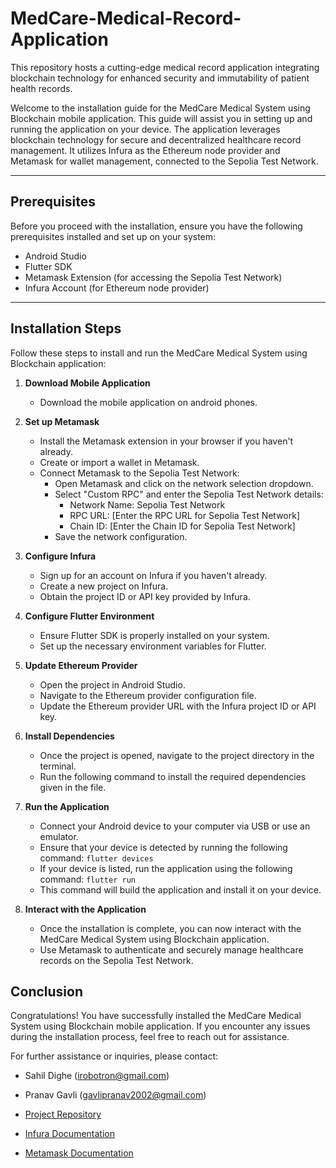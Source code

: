 # MedCare-Medical-Record-Application

This repository hosts a cutting-edge medical record application integrating blockchain technology for enhanced security and immutability of patient health records. 

Welcome to the installation guide for the MedCare Medical System using Blockchain mobile application. This guide will assist you in setting up and running the application on your device. The application leverages blockchain technology for secure and decentralized healthcare record management. It utilizes Infura as the Ethereum node provider and Metamask for wallet management, connected to the Sepolia Test Network.

---

## Prerequisites

Before you proceed with the installation, ensure you have the following prerequisites installed and set up on your system:
- Android Studio
- Flutter SDK
- Metamask Extension (for accessing the Sepolia Test Network)
- Infura Account (for Ethereum node provider)

---

## Installation Steps

Follow these steps to install and run the MedCare Medical System using Blockchain application:

1. **Download Mobile Application**
   - Download the mobile application on android phones.

2. **Set up Metamask**
   - Install the Metamask extension in your browser if you haven't already.
   - Create or import a wallet in Metamask.
   - Connect Metamask to the Sepolia Test Network:
     - Open Metamask and click on the network selection dropdown.
     - Select "Custom RPC" and enter the Sepolia Test Network details:
       - Network Name: Sepolia Test Network
       - RPC URL: [Enter the RPC URL for Sepolia Test Network]
       - Chain ID: [Enter the Chain ID for Sepolia Test Network]
     - Save the network configuration.

3. **Configure Infura**
   - Sign up for an account on Infura if you haven't already.
   - Create a new project on Infura.
   - Obtain the project ID or API key provided by Infura.

4. **Configure Flutter Environment**
   - Ensure Flutter SDK is properly installed on your system.
   - Set up the necessary environment variables for Flutter.

5. **Update Ethereum Provider**
   - Open the project in Android Studio.
   - Navigate to the Ethereum provider configuration file.
   - Update the Ethereum provider URL with the Infura project ID or API key.

6. **Install Dependencies**
   - Once the project is opened, navigate to the project directory in the terminal.
   - Run the following command to install the required dependencies given in the file.

7. **Run the Application**
   - Connect your Android device to your computer via USB or use an emulator.
   - Ensure that your device is detected by running the following command: `flutter devices`
   - If your device is listed, run the application using the following command: `flutter run`
   - This command will build the application and install it on your device.

8. **Interact with the Application**
   - Once the installation is complete, you can now interact with the MedCare Medical System using Blockchain application.
   - Use Metamask to authenticate and securely manage healthcare records on the Sepolia Test Network.

## Conclusion

Congratulations! You have successfully installed the MedCare Medical System using Blockchain mobile application. If you encounter any issues during the installation process, feel free to reach out for assistance.

For further assistance or inquiries, please contact:
- Sahil Dighe (irobotron@gmail.com)
- Pranav Gavli (gavlipranav2002@gmail.com)

- [Project Repository](https://github.com/)
- [Infura Documentation](https://docs.infura.io/api/getting-started)
- [Metamask Documentation](https://docs.metamask.io/wallet/)
